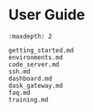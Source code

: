 # User Guide

```{toctree}
:maxdepth: 2

getting_started.md
environments.md
code_server.md
ssh.md
dashboard.md
dask_gateway.md
faq.md
training.md
```
